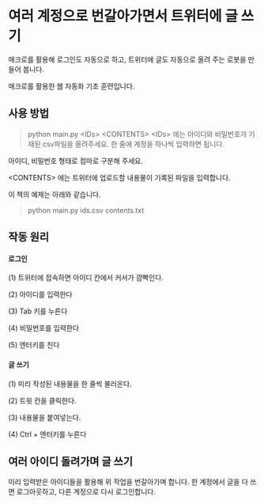 # 여러 계정으로 번갈아가면서 트위터에 글 쓰기

매크로를 활용해 로그인도 자동으로 하고, 트위터에 글도 자동으로 올려 주는 로봇을 만들어 봅니다. 

매크로를 활용한 웹 자동화 기초 훈련입니다.

## 사용 방법
> python main.py <IDs\> <CONTENTS\>
 <IDs\> 에는 아이디와 비밀번호가 기재된 csv파일을 올려주세요. 한 줄에 계정을 하나씩 입력하면 됩니다. 
 
 아이디, 비밀번호 형태로 컴마로 구분해 주세요.
 
 <CONTENTS\> 에는 트위터에 업로드할 내용물이 기록된 파일을 입력합니다.
 
 이 책의 예제는 아래와 같습니다.
 
 > python main.py ids.csv contents.txt

## 작동 원리
#### 로그인
(1) 트위터에 접속하면 아이디 칸에서 커서가 깜빡인다.

(2) 아이디를 입력한다

(3) Tab 키를 누른다

(4) 비밀번호를 입력한다

(5) 엔터키를 친다

#### 글 쓰기
(1) 미리 작성된 내용물을 한 줄씩 불러온다.

(2) 트윗 칸을 클릭한다.

(3) 내용물을 붙여넣는다.

(4) Ctrl + 엔터키를 누른다

## 여러 아이디 돌려가며 글 쓰기
미리 입력받은 아이디들을 활용해 위 작업을 번갈아가며 합니다. 한 계정에서 글을 다 쓰면 로그아웃하고, 다른 계정으로 다시 로그인합니다.
